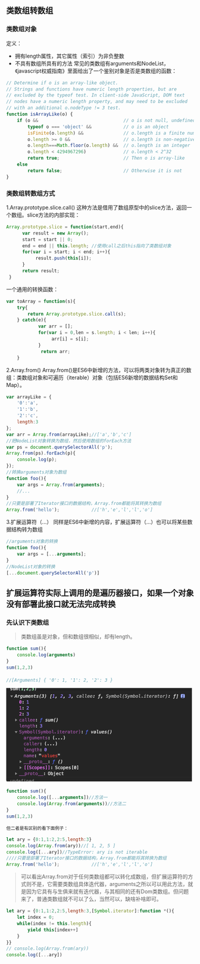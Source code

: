 ## 类数组转数组

### 类数组对象
定义：

* 拥有length属性，其它属性（索引）为非负整数
* 不具有数组所具有的方法 
常见的类数组有arguments和NodeList，《javascript权威指南》里面给出了一个鉴别对象是否是类数组的函数：
```javaScript
// Determine if o is an array-like object.
// Strings and functions have numeric length properties, but are 
// excluded by the typeof test. In client-side JavaScript, DOM text
// nodes have a numeric length property, and may need to be excluded 
// with an additional o.nodeType != 3 test.
function isArrayLike(o) {
    if (o &&                                // o is not null, undefined, etc.
        typeof o === 'object' &&            // o is an object
        isFinite(o.length) &&               // o.length is a finite number
        o.length >= 0 &&                    // o.length is non-negative
        o.length===Math.floor(o.length) &&  // o.length is an integer
        o.length < 4294967296)              // o.length < 2^32
        return true;                        // Then o is array-like
    else
        return false;                       // Otherwise it is not
}

```
### 类数组转数组方式
1.Array.prototype.slice.call()
这种方法是借用了数组原型中的slice方法，返回一个数组。slice方法的内部实现：
```javaScript
Array.prototype.slice = function(start,end){  
      var result = new Array();  
      start = start || 0;  
      end = end || this.length; //使用call之后this指向了类数组对象
      for(var i = start; i < end; i++){  
           result.push(this[i]);  
      }  
      return result;  
 } 
```
一个通用的转换函数：
```javaScript
var toArray = function(s){  
    try{  
        return Array.prototype.slice.call(s);  
    } catch(e){  
            var arr = [];  
            for(var i = 0,len = s.length; i < len; i++){   
                 arr[i] = s[i];   
            }  
             return arr;  
    } 

```
2.Array.from()
Array.from()是ES6中新增的方法，可以将两类对象转为真正的数组：类数组对象和可遍历（iterable）对象（包括ES6新增的数据结构Set和Map）。

```javaScript
var arrayLike = {
    '0':'a',
    '1':'b',
    '2':'c',
    length:3
};
var arr = Array.from(arrayLike);//['a','b','c']
//把NodeList对象转换为数组，然后使用数组的forEach方法
var ps = document.querySelectorAll('p');
Array.from(ps).forEach(p){
    console.log(p);
});                             
//转换arguments对象为数组
function foo(){
    var args = Array.from(arguments);
    //...
}
//只要是部署了Iterator接口的数据结构，Array.from都能将其转换为数组
Array.from('hello');            //['h','e','l','l','o']

```

3.扩展运算符（...）
同样是ES6中新增的内容，扩展运算符（…）也可以将某些数据结构转为数组
```javaScript
//arguments对象的转换
function foo(){
    var args = [...arguments];
}
//NodeList对象的转换
[...document.querySelectorAll('p')]

```
扩展运算符实际上调用的是遍历器接口，如果一个对象没有部署此接口就无法完成转换
---------------------------------------------
### 先认识下类数组

> 类数组虽是对象，但和数组很相似，却有length。
```javaScript
function sum(){
    console.log(arguments)
}
sum(1,2,3)

//[Arguments] { '0': 1, '1': 2, '2': 3 }

```
![图](../images/类数组.png)
```javaScript
function sum(){
    console.log([...arguments])//方法一
    console.log(Array.from(arguments))//方法二
}
sum(1,2,3)

```
`但二者是有区别的看下面例子：`
```javaScript
let ary = {0:1,1:2,2:5,length:3}
console.log(Array.from(ary))//[ 1, 2, 5 ]
console.log([...ary])//TypeError: ary is not iterable
////只要是部署了Iterator接口的数据结构，Array.from都能将其转换为数组
Array.from('hello');            //['h','e','l','l','o']

```
> 可以看出Array.from对于任何类数组都可以转化成数组，但扩展运算符的方式则不是，它需要类数组具体迭代器，arguments之所以可以用此方法，就是因为它具有与生俱来就有迭代器，与其相同的还有Dom类数组。但问题来了，普通类数组就不可以了么，当然可以，缺啥补啥即可。

```javaScript
let ary = {0:1,1:2,2:5,length:3,[Symbol.iterator]:function *(){
    let index = 0;
    while(index != this.length){
        yield this[index++]
    }
}}
// console.log(Array.from(ary))
console.log([...ary])
```
